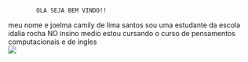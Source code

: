            OLA SEJA BEM VINDO!!

meu nome e joelma camily de lima santos 
sou uma estudante da escola idalia rocha NO insino medio 
estou cursando o curso de pensamentos computacionais e de ingles  
![](https://www.icegif.com/wp-content/uploads/2023/03/icegif-1393.gif)
